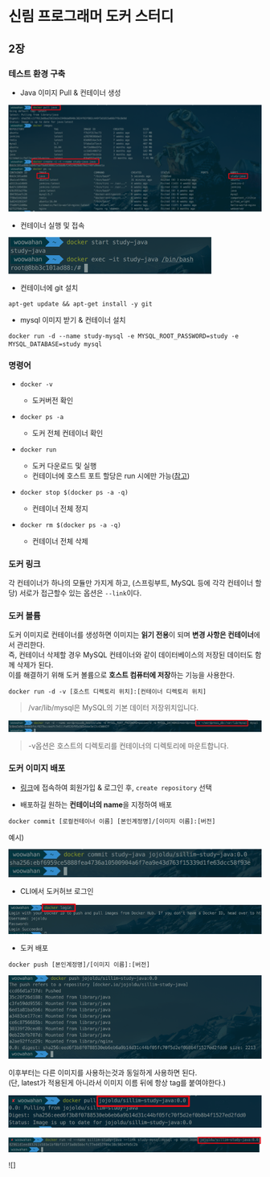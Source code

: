 # 신림 프로그래머 도커 스터디

## 2장

### 테스트 환경 구축

* Java 이미지 Pull & 컨테이너 생성

![생성](./images/java-컨테이너-생성.png)

* 컨테이너 실행 및 접속

![접속](./images/컨테이너-실행-접속.png)

* 컨테이너에 git 설치

```
apt-get update && apt-get install -y git
```

* mysql 이미지 받기 & 컨테이너 설치

```
docker run -d --name study-mysql -e MYSQL_ROOT_PASSWORD=study -e MYSQL_DATABASE=study mysql
```


### 명령어

* ```docker -v```
  * 도커버전 확인

* ```docker ps -a```
  * 도커 전체 컨테이너 확인

* ```docker run```
  * 도커 다운로드 및 실행
  * 컨테이너에 호스트 포트 할당은 run 시에만 가능([참고](http://stackoverflow.com/questions/19335444/how-do-i-assign-a-port-mapping-to-an-existing-docker-container))

* ```docker stop $(docker ps -a -q)```
  * 컨테이너 전체 정지
* ```docker rm $(docker ps -a -q)```
  * 컨테이너 전체 삭제

### 도커 링크

각 컨테이너가 하나의 모듈만 가지게 하고, (스프링부트, MySQL 등에 각각 컨테이너 할당) 서로가 접근할수 있는 옵션은 ```--link```이다. 


### 도커 볼륨

도커 이미지로 컨테이너를 생성하면 이미지는 **읽기 전용**이 되며 **변경 사항은 컨테이너**에서 관리한다.  
즉, 컨테이너 삭제할 경우 MySQL 컨테이너와 같이 데이터베이스의 저장된 데이터도 함께 삭제가 된다.  
이를 해결하기 위해 도커 볼륨으로 **호스트 컴퓨터에 저장**하는 기능을 사용한다.

```
docker run -d -v [호스트 디렉토리 위치]:[컨테이너 디렉토리 위치]
```

> /var/lib/mysql은 MySQL의 기본 데이터 저장위치입니다.

![도커볼륨1](./images/도커볼륨1.png)

> -v옵션은 호스트의 디렉토리를 컨테이너의 디렉토리에 마운트합니다.

### 도커 이미지 배포

* [링크](https://hub.docker.com/)에 접속하여 회원가입 & 로그인 후, ```create repository``` 선택

* 배포하길 원하는 **컨테이너의 name**을 지정하여 배포

```
docker commit [로컬컨테이너 이름] [본인계정명]/[이미지 이름]:[버전]
```

예시)

![도커배포1](./images/도커배포1.png)

* CLI에서 도커허브 로그인

![도커배포2](./images/도커배포2.png)

* 도커 배포

```
docker push [본인계정명]/[이미지 이름]:[버전]
```

![도커배포3](./images/도커배포3.png)

이후부터는 다른 이미지를 사용하는것과 동일하게 사용하면 된다.  
(단, latest가 적용된게 아니라서 이미지 이름 뒤에 항상 tag를 붙여야한다.)

![도커배포4](./images/도커배포4.png)

![도커배포5](./images/도커배포5.png)



![]



